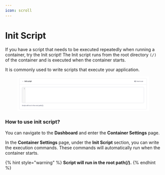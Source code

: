 ```yaml
---
icon: scroll
---
```


# Init Script

If you have a script that needs to be executed repeatedly when running a container, try the Init script! The Init script runs from the root directory `(/)` of the container and is executed when the container starts.

It is commonly used to write scripts that execute your application.

<figure><img src="../../../../.gitbook/assets/image.png" alt=""><figcaption></figcaption></figure>

### How to use init script?

You can navigate to the **Dashboard** and enter the **Container Settings** page.

In the **Container Settings** page, under the **Init Script** section, you can write the execution commands. These commands will automatically run when the container starts.

{% hint style="warning" %}
**Script will run in the root path(/).**
{% endhint %}







